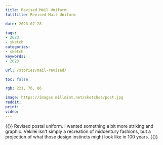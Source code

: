 ```yaml
---
title: Revised Mail Uniform
fulltitle: Revised Mail Uniform

date: 2023-02-28

tags: 
- 2023
- sketch
categories:
- sketch
keywords:
- 2023

url: /stories/mail-revised/

toc: false

rgb: 221, 76, 86

image: https://images.millmint.net/sketches/post.jpg
reddit:
print: 
video:
---
```

{{<hint caption>}}
Revised postal uniform. I wanted something a bit more striking and graphic. Vekllei isn't simply a recreation of midcentury fashions, but a projection of what those design instincts might look like in 100 years.
{{</hint>}}